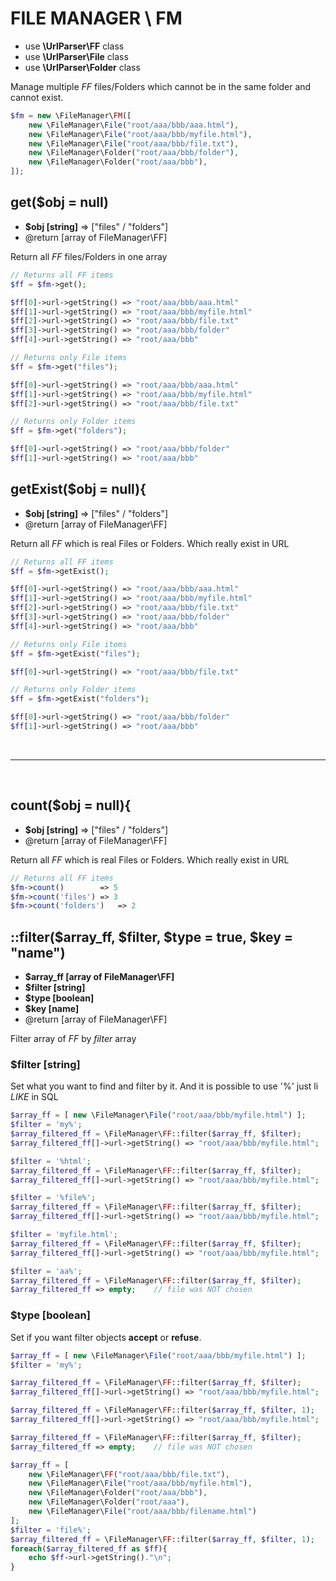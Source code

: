 # FILE MANAGER \ FM
- use **\UrlParser\FF** class
- use **\UrlParser\File** class
- use **\UrlParser\Folder** class

Manage multiple *FF* files/Folders which cannot be in the same folder and cannot exist.


```php
$fm = new \FileManager\FM([
	new \FileManager\File("root/aaa/bbb/aaa.html"),
	new \FileManager\File("root/aaa/bbb/myfile.html"),
	new \FileManager\File("root/aaa/bbb/file.txt"),
	new \FileManager\Folder("root/aaa/bbb/folder"),
	new \FileManager\Folder("root/aaa/bbb"),
]);
```

## get($obj = null)
- **$obj [string]**	=> ["files" / "folders"]
- @return [array of FileManager\FF]

Return all *FF* files/Folders in one array
```php
// Returns all FF items
$ff = $fm->get();

$ff[0]->url->getString() => "root/aaa/bbb/aaa.html"
$ff[1]->url->getString() => "root/aaa/bbb/myfile.html"
$ff[2]->url->getString() => "root/aaa/bbb/file.txt"
$ff[3]->url->getString() => "root/aaa/bbb/folder"
$ff[4]->url->getString() => "root/aaa/bbb"
```
```php
// Returns only File items
$ff = $fm->get("files");

$ff[0]->url->getString() => "root/aaa/bbb/aaa.html"
$ff[1]->url->getString() => "root/aaa/bbb/myfile.html"
$ff[2]->url->getString() => "root/aaa/bbb/file.txt"
```
```php
// Returns only Folder items
$ff = $fm->get("folders");

$ff[0]->url->getString() => "root/aaa/bbb/folder"
$ff[1]->url->getString() => "root/aaa/bbb"

```


## getExist($obj = null){
- **$obj [string]**	=> ["files" / "folders"]
- @return [array of FileManager\FF]

Return all *FF* which is real Files or Folders. Which really exist in URL
```php
// Returns all FF items
$ff = $fm->getExist();

$ff[0]->url->getString() => "root/aaa/bbb/aaa.html"
$ff[1]->url->getString() => "root/aaa/bbb/myfile.html"
$ff[2]->url->getString() => "root/aaa/bbb/file.txt"
$ff[3]->url->getString() => "root/aaa/bbb/folder"
$ff[4]->url->getString() => "root/aaa/bbb"
```
```php
// Returns only File items
$ff = $fm->getExist("files");

$ff[0]->url->getString() => "root/aaa/bbb/file.txt"
```
```php
// Returns only Folder items
$ff = $fm->getExist("folders");

$ff[0]->url->getString() => "root/aaa/bbb/folder"
$ff[1]->url->getString() => "root/aaa/bbb"

```
<br>
<hr>
<br>

## count($obj = null){
- **$obj [string]**	=> ["files" / "folders"]
- @return [array of FileManager\FF]

Return all *FF* which is real Files or Folders. Which really exist in URL
```php
// Returns all FF items
$fm->count()		=> 5
$fm->count('files')	=> 3
$fm->count('folders')	=> 2
```


## ::filter($array_ff, $filter, $type = true, $key = "name")
- **$array_ff [array of FileManager\FF]**
- **$filter [string]**
- **$type [boolean]**
- **$key [name]**
 - @return [array of FileManager\FF]

Filter array of *FF* by *filter* array<br>


### $filter [string]
Set what you want to find and filter by it. And it is possible to use '%' just li *LIKE* in SQL
```php
$array_ff = [ new \FileManager\File("root/aaa/bbb/myfile.html") ];
$filter = 'my%';
$array_filtered_ff = \FileManager\FF::filter($array_ff, $filter);
$array_filtered_ff[]->url->getString() => "root/aaa/bbb/myfile.html";	// file was chosen

$filter = '%html';
$array_filtered_ff = \FileManager\FF::filter($array_ff, $filter);
$array_filtered_ff[]->url->getString() => "root/aaa/bbb/myfile.html";	// file was chosen

$filter = '%file%';
$array_filtered_ff = \FileManager\FF::filter($array_ff, $filter);
$array_filtered_ff[]->url->getString() => "root/aaa/bbb/myfile.html";	// file was chosen

$filter = 'myfile.html';
$array_filtered_ff = \FileManager\FF::filter($array_ff, $filter);
$array_filtered_ff[]->url->getString() => "root/aaa/bbb/myfile.html";	// file was chosen

$filter = 'aa%';
$array_filtered_ff = \FileManager\FF::filter($array_ff, $filter);
$array_filtered_ff => empty;	// file was NOT chosen
```


### $type [boolean]
Set if you want filter objects **accept** or **refuse**.
```php
$array_ff = [ new \FileManager\File("root/aaa/bbb/myfile.html") ];
$filter = 'my%';

$array_filtered_ff = \FileManager\FF::filter($array_ff, $filter);
$array_filtered_ff[]->url->getString() => "root/aaa/bbb/myfile.html";	// file was chosen

$array_filtered_ff = \FileManager\FF::filter($array_ff, $filter, 1);
$array_filtered_ff[]->url->getString() => "root/aaa/bbb/myfile.html";	// file was chosen

$array_filtered_ff = \FileManager\FF::filter($array_ff, $filter);
$array_filtered_ff => empty;	// file was NOT chosen
```


```php
$array_ff = [
	new \FileManager\FF("root/aaa/bbb/file.txt"),
	new \FileManager\File("root/aaa/bbb/myfile.html"),
	new \FileManager\Folder("root/aaa/bbb"),
	new \FileManager\Folder("root/aaa"),
	new \FileManager\File("root/aaa/bbb/filename.html")
];
$filter = 'file%';
$array_filtered_ff = \FileManager\FF::filter($array_ff, $filter, 1);
foreach($array_filtered_ff as $ff){
	echo $ff->url->getString()."\n";
}
```
